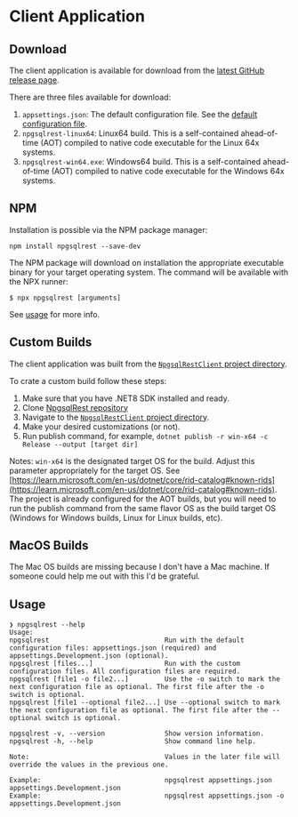 # Client Application

## Download

The client application is available for download from the [latest GitHub release page](https://github.com/vb-consulting/NpgsqlRest/releases).

There are three files available for download:

1) `appsettings.json`: The default configuration file. See the [default configuration file](https://vb-consulting.github.io/npgsqlrest/config/).
2) `npgsqlrest-linux64`: Linux64 build. This is a self-contained ahead-of-time (AOT) compiled to native code executable for the Linux 64x systems.
3) `npgsqlrest-win64.exe`: Windows64 build. This is a self-contained ahead-of-time (AOT) compiled to native code executable for the Windows 64x systems.

## NPM

Installation is possible via the NPM package manager:

```console
npm install npgsqlrest --save-dev
```

The NPM package will download on installation the appropriate executable binary for your target operating system. The command will be available with the NPX runner:

```console
$ npx npgsqlrest [arguments]
```

See [usage](#usage) for more info.

## Custom Builds

The client application was built from the [`NpgsqlRestClient` project directory](https://github.com/vb-consulting/NpgsqlRest/tree/master/NpgsqlRestClient/).

To crate a custom build follow these steps:
1) Make sure that you have .NET8 SDK installed and ready.
2) Clone [NpgsqlRest repository](https://github.com/vb-consulting/NpgsqlRest/tree/master/NpgsqlRest)
3) Navigate to the [`NpgsqlRestClient` project directory](https://github.com/vb-consulting/NpgsqlRest/tree/master/NpgsqlRestClient/).
4) Make your desired customizations (or not).
5) Run publish command, for example, `dotnet publish -r win-x64 -c Release --output [target dir]`

Notes: `win-x64` is the designated target OS for the build. Adjust this parameter appropriately for the target OS. See [https://learn.microsoft.com/en-us/dotnet/core/rid-catalog#known-rids](https://learn.microsoft.com/en-us/dotnet/core/rid-catalog#known-rids). The project is already configured for the AOT builds, but you will need to run the publish command from the same flavor OS as the build target OS (Windows for Windows builds, Linux for Linux builds, etc).

## MacOS Builds

The Mac OS builds are missing because I don't have a Mac machine. If someone could help me out with this I'd be grateful.

## Usage

```console
❯ npgsqlrest --help
Usage:
npgsqlrest                             Run with the default configuration files: appsettings.json (required) and appsettings.Development.json (optional).
npgsqlrest [files...]                  Run with the custom configuration files. All configuration files are required.
npgsqlrest [file1 -o file2...]         Use the -o switch to mark the next configuration file as optional. The first file after the -o switch is optional.
npgsqlrest [file1 --optional file2...] Use --optional switch to mark the next configuration file as optional. The first file after the --optional switch is optional.

npgsqlrest -v, --version               Show version information.
npgsqlrest -h, --help                  Show command line help.

Note:                                  Values in the later file will override the values in the previous one.

Example:                               npgsqlrest appsettings.json appsettings.Development.json
Example:                               npgsqlrest appsettings.json -o appsettings.Development.json
```
